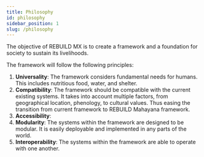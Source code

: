 ```yaml
---
title: Philosophy
id: philosophy
sidebar_position: 1
slug: /philosophy
---
```


The objective of REBUILD MX is to create a framework and a foundation for society to sustain its livelihoods.

The framework will follow the following principles:
1. **Universality**: The framework considers fundamental needs for humans. This includes nutritious food, water, and shelter. 
2. **Compatibility**: The framework should be compatible with the current existing systems. It takes into account multiple factors, from geographical location, phenology, to cultural values. Thus easing the transition from current framework to REBUILD Mahayana framework.
3. **Accessibility**: 
4. **Modularity**: The systems within the framework are designed to be modular. It is easily deployable and implemented in any parts of the world.
5. **Interoperability**: The systems within the framework are able to operate with one another.

